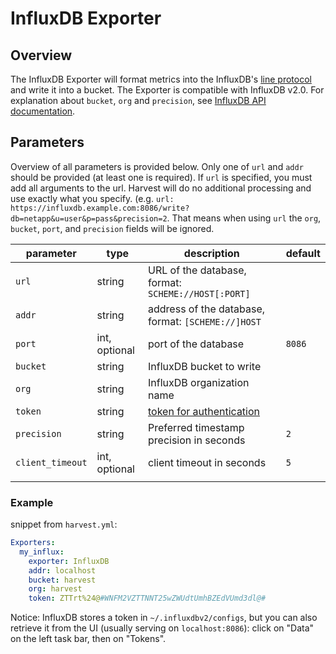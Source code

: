 


# InfluxDB Exporter

## Overview

The InfluxDB Exporter will format metrics into the InfluxDB's [line protocol](https://docs.influxdata.com/influxdb/v2.0/reference/syntax/line-protocol/#naming-restrictions) and write it into a bucket. The Exporter is compatible with InfluxDB v2.0. For explanation about `bucket`, `org` and `precision`, see [InfluxDB API documentation](https://docs.influxdata.com/influxdb/v2.0/api/#tag/Write).


## Parameters
Overview of all parameters is provided below. Only one of `url` and `addr` should be provided (at least one is required). 
If `url` is specified, you must add all arguments to the url. Harvest will do no additional processing and use exactly what you specify. (e.g. `url: https://influxdb.example.com:8086/write?db=netapp&u=user&p=pass&precision=2`. 
That means when using `url` the `org`, `bucket`, `port`, and `precision` fields will be ignored.

| parameter              | type         | description                                      | default                |
|------------------------|--------------|--------------------------------------------------|------------------------|
| `url`                  | string       | URL of the database, format: `SCHEME://HOST[:PORT]`  |		  			|
| `addr`                 | string       | address of the database, format: `[SCHEME://]HOST`   |		        	|
| `port`                 | int, optional| port of the database                             | `8086`                 |
| `bucket`               | string       | InfluxDB bucket to write                         |                        |
| `org`                  | string       | InfluxDB organization name                       |                        |
| `token`                | string       | [token for authentication](https://docs.influxdata.com/influxdb/v2.0/security/tokens/view-tokens/)                     |                        |
| `precision`            | string       | Preferred timestamp precision in seconds         | `2`                    |
| `client_timeout`       | int, optional| client timeout in seconds                        | `5`                    |
|	|	|	|	|


### Example

snippet from `harvest.yml`:
```yaml
Exporters:
  my_influx:
    exporter: InfluxDB
    addr: localhost
    bucket: harvest
    org: harvest
    token: ZTTrt%24@#WNFM2VZTTNNT25wZWUdtUmhBZEdVUmd3dl@# 
```

Notice: InfluxDB stores a token in `~/.influxdbv2/configs`, but you can also retrieve it from the UI (usually serving on `localhost:8086`): click on "Data" on the left task bar, then on "Tokens".

